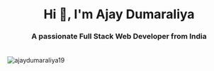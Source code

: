 <h1 align="center">Hi 👋, I'm Ajay Dumaraliya</h1>
<h3 align="center">A passionate Full Stack Web Developer from India</h3>
<img src="https://github-readme-stats.vercel.app/api?username=ajaydumaraliya19&show_icons=true&locale=en" alt="ajaydumaraliya19" style=" width:100%, display: block; margin: 20px auto;">
